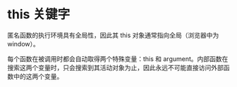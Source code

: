 # this 关键字

匿名函数的执行环境具有全局性，因此其 this 对象通常指向全局（浏览器中为 window）。

每个函数在被调用时都会自动取得两个特殊变量：this 和 argument。内部函数在搜索这两个变量时，只会搜索到其活动对象为止，因此永远不可能直接访问外部函数中的这两个变量。
